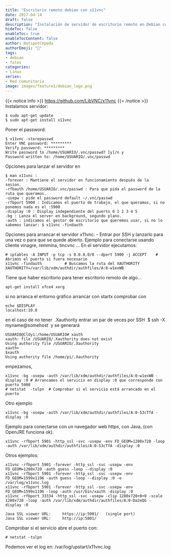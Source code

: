 ```yaml
---
title: "Escritorio remoto debian con x11vnc"
date: 2017-04-14
draft: false
description: "Instalación de servidor de escritorio remoto en Debian con x11vnc"
hideToc: false
enableToc: true
enableTocContent: false
author: HotspotCepeda 
authorEmoji: "🗻"
tags:
- debian
- fotos
categories:
- Linux
series:
- Red comunitaria
image: images/feature1/debian_logo.png
---
```

{{< notice info >}}
https://github.com/LibVNC/x11vnc
{{< /notice >}}
Instalamos servidor:
```
$ sudo apt-get update
$ sudo apt-get install x11vnc
```
Poner el password:
```
$ x11vnc -storepasswd
Enter VNC password: *********
Verify password: *********
Write password to /home/USUARIO/.vnc/passwd? [y]/n y
Password written to: /home/USUARIO/.vnc/passwd
```
Opciones para lanzar el servidor en
```
$ man x11vnc :
-forever : Mantiene el servidor en funcionamiento después de la sesion.
-rfbauth /home/USUARIO/.vnc/passwd : Para que pida el password de la ruta que queramos.
-usepw : pide el password default ~/.vnc/passwd
-rfbport 5900 : Indicamos el puerto de trabajo, el que queramos, si no ponemos nada es el :5900
-display :0 : Display independiente del puerto 0 1 2 3 4 5
-bg : Lanza el server en background, segundo plano.
-auth : indicamos el gestor de escritorio que queremos usar, si no lo sabemos lanzar: $ x11vnc -findauth
```
Opciones para arrancar el servidor x11vnc: - Entrar por SSH y lanzarlo para una vez o para que se quede abierto.
Ejemplo para conectarse usando cliente vinagre, remmina, tincvnc ... En el servidor ejecutamos:
```
# iptables -A INPUT -p tcp -s 0.0.0.0/0 --dport 5900 -j ACCEPT    # Abrimos el puerto si fuera necesario
x11vnc -findauth          # Buscamos la ruta del XAUTHORITY
XAUTHORITY=/var/lib/xdm/authdir/authfiles/A:0-w1exWB
```
Tiene que haber escritorio para tener escritorio remoto de algo...
```
apt-get install xfce4 xorg
```
si no arranca el entorno gráfico arrancar con startx comprobar con
```
echo $DISPLAY
localhost:10.0
```
en el caso de no tener  .Xauthority entrar un par de veces por SSH  $ ssh -X myname@somehost  y se generará
```
USUARIO@Cldy1:/home/USUARIO# xauth
xauth: file /USUARIO/.Xauthority does not exist
Using authority file /USUARIO/.Xauthority
xauth>
$xauth
Using authority file /home/pi/.Xauthority
```
empezamos,
```
x11vnc -bg -usepw -auth /var/lib/xdm/authdir/authfiles/A:0-w1exWB -display :0 # Arrancamos el servicio en display :0 que corresponde con puerto 5900
# netstat  -tulpn  # Comprobar si el servicio está arrancado en el puerto
```
Otro ejemplo
```
x11vnc -bg -usepw -auth /var/lib/xdm/authdir/authfiles/A:0-53cTfA -display :0
```
Ejemplo para conectarse con un navegador web https, con Java, (con OpenJRE funciona ok).
```
x11vnc -rfbport 5901 -http_ssl -svc -usepw -env FD_GEOM=1280x720 -loop -auth /var/lib/xdm/authdir/authfiles/A:0-53cTfA -display :0
```
Otros ejemplos:
```
x11vnc -rfbport 5901 -forever -http_ssl -svc -usepw -env FD_GEOM=1280x720 -auth guess -loop --display :0
x11vnc -rfbport 5901 -forever -http_ssl -svc -usepw -env FD_GEOM=1599x1196 -auth guess -loop --display :0 -o /var/log/x11vnc.log
x11vnc -rfbport 5901 -forever -http_ssl -svc -usepw -env FD_GEOM=1599x1196 -loop -auth /usr/bin/xauth -display :0
x11vnc -rfbport 33334 -http_ssl -svc -usepw -clip 1280x720+0+0 -scale 1280x720 -loop -auth /var/lib/xdm/authdir/authfiles/A:0-Da2eQG -display :0

Java SSL viewer URL:     https://ip:5901/   (single port)
Java SSL viewer URL:     http://ip:5801/
```
Comprobar si el servicio abre el puerto con:
```
# netstat -tulpn
```
Podemos ver el log en: /var/log/upstart/x11vnc.log